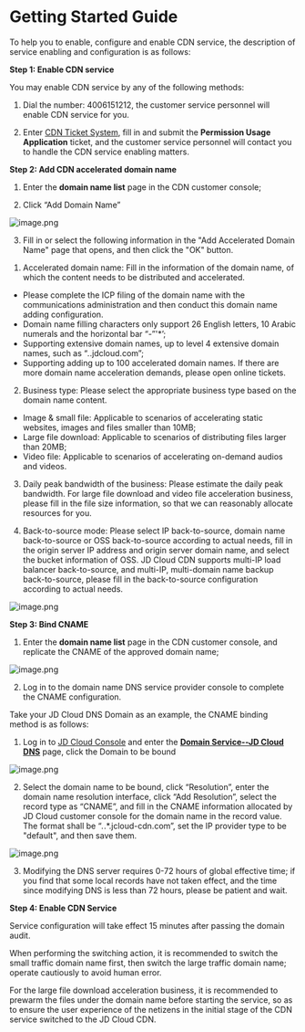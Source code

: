 # Getting Started Guide

 To help you to enable, configure and enable CDN service, the description of service enabling and configuration is as follows:

   **Step 1: Enable CDN service**

  You may enable CDN service by any of the following methods:

  1. Dial the number: 4006151212, the customer service personnel will enable CDN service for you.

  2. Enter [CDN Ticket System](https://ticket.jdcloud.com/myorder/form?cateId=3&questionId=20), fill in and submit the **Permission Usage Application** ticket, and the customer service personnel will contact you to handle the CDN service enabling matters.

   **Step 2: Add CDN accelerated domain name**

  1. Enter the **domain name list** page in the CDN customer console;

  2. Click “Add Domain Name”           

  ![image.png](https://img1.jcloudcs.com/cms/2c5c61ed-968d-46cd-bb04-7ece86b1993120180423140715.png)

  3. Fill in or select the following information in the "Add Accelerated Domain Name" page that opens, and then click the "OK" button.

  1) Accelerated domain name: Fill in the information of the domain name, of which the content needs to be distributed and accelerated.
  * Please complete the ICP filing of the domain name with the communications administration and then conduct this domain name adding configuration.
  * Domain name filling characters only support 26 English letters, 10 Arabic numerals and the horizontal bar “-”'*’;
  * Supporting extensive domain names, up to level 4 extensive domain names, such as “*.*.jdcloud.com”;
  * Supporting adding up to 100 accelerated domain names. If there are more domain name acceleration demands, please open online tickets.

  2) Business type: Please select the appropriate business type based on the domain name content.
  * Image & small file: Applicable to scenarios of accelerating static websites, images and files smaller than 10MB;
  * Large file download: Applicable to scenarios of distributing files larger than 20MB;
  * Video file: Applicable to scenarios of accelerating on-demand audios and videos.

  3) Daily peak bandwidth of the business: Please estimate the daily peak bandwidth. For large file download and video file acceleration business, please fill in the file size information, so that we can reasonably allocate resources for you.

  4) Back-to-source mode: Please select IP back-to-source, domain name back-to-source or OSS back-to-source according to actual needs, fill in the origin server IP address and origin server domain name, and select the bucket information of OSS. JD Cloud CDN supports multi-IP load balancer back-to-source, and multi-IP, multi-domain name backup back-to-source, please fill in the back-to-source configuration according to actual needs.

  ![image.png](https://img1.jcloudcs.com/cms/592cae81-fc1b-43ed-889a-9ebc26d73ab720180423141227.png)   


  **Step 3: Bind CNAME**

  1. Enter the **domain name list** page in the CDN customer console, and replicate the CNAME of the approved domain name;

  ![image.png](https://img1.jcloudcs.com/cms/3eb6b1f9-f6d3-49c1-a068-00e76009c93f20180423141523.png)

  2. Log in to the domain name DNS service provider console to complete the CNAME configuration.

  Take your JD Cloud DNS Domain as an example, the CNAME binding method is as follows:

  1) Log in to [JD Cloud Console](https://www.jdcloud.com/index) and enter the [**Domain Service--JD Cloud DNS**](https://dns-console.jdcloud.com/list) page, click the Domain to be bound

  ![image.png](https://img1.jcloudcs.com/cms/ae21571d-831b-49e2-bea1-be9661afa2d720180423141627.png)

  2) Select the domain name to be bound, click “Resolution”, enter the domain name resolution interface, click “Add Resolution”, select the record type as “CNAME”, and fill in the CNAME information allocated by JD Cloud customer console for the domain name in the record value. The format shall be “*.*.*.jcloud-cdn.com”, set the IP provider type to be "default", and then save them.

  ![image.png](https://img1.jcloudcs.com/cms/3ddf1f01-aafd-4a3f-a9d9-0ad7ab8ac4a820180320194422.png)

  3. Modifying the DNS server requires 0-72 hours of global effective time; if you find that some local records have not taken effect, and the time since modifying DNS is less than 72 hours, please be patient and wait.

  **Step 4: Enable CDN Service**

  Service configuration will take effect 15 minutes after passing the domain audit.

  When performing the switching action, it is recommended to switch the small traffic domain name first, then switch the large traffic domain name; operate cautiously to avoid human error.

  For the large file download acceleration business, it is recommended to prewarm the files under the domain name before starting the service, so as to ensure the user experience of the netizens in the initial stage of the CDN service switched to the JD Cloud CDN.

   
